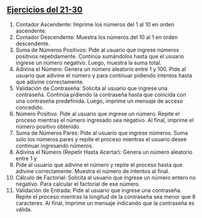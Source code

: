 ## [Ejercicios del 21-30](./21-30)
1. Contador Ascendente: Imprime los números del 1 al 10 en orden ascendente.
2. Contador Descendente: Muestra los números del 10 al 1 en orden descendente.
3. Suma de Números Positivos: Pide al usuario que ingrese números positivos
repetidamente. Continúa sumándolos hasta que el usuario ingrese un número
negativo. Luego, muestra la suma total.
4. Adivina el Número: Genera un número aleatorio entre 1 y 100. Pide al usuario que
adivine el número y para continuar pidiendo intentos hasta que adivine
correctamente.
5. Validación de Contraseña: Solicita al usuario que ingrese una contraseña.
Continúa pidiendo la contraseña hasta que coincida con una contraseña predefinida.
Luego, imprime un mensaje de acceso concedido.
6. Número Positivo: Pide al usuario que ingrese un número. Repite el proceso
mientras el número ingresado sea negativo. Al final, imprime el número positivo
obtenido.
7. Suma de Números Pares: Pide al usuario que ingrese números. Suma solo los
números pares y repite el proceso mientras el usuario desee continuar ingresando
números.
8. Adivina el Número (Repetir Hasta Acertar): Genera un número aleatorio entre 1 y
50. Pide al usuario que adivine el número y repite el proceso hasta que adivine
correctamente. Muestra el número de intentos al final.
9. Cálculo de Factorial: Solicita al usuario que ingrese un número entero no negativo.
Para calcular el factorial de ese número.
10. Validación de Entrada: Pide al usuario que ingrese una contraseña. Repite el
proceso mientras la longitud de la contraseña sea menor que 8 caracteres. Al final,
imprime un mensaje indicando que la contraseña es válida.